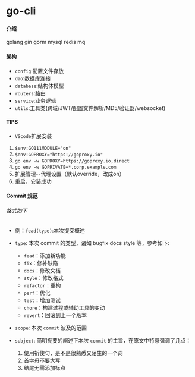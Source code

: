 # go-cli

#### 介绍
golang gin gorm mysql redis mq

#### 架构
* `config`:配置文件存放
* `dao`:数据库连接   
* `database`:结构体模型
* `routers`:路由
* `service`:业务逻辑
* `utils`:工具类(跨域/JWT/配置文件解析/MD5/验证器/websocket)


#### TIPS 

* `VScode`扩展安装
1. `$env:GO111MODULE="on"`
2. `$env:GOPROXY="https://goproxy.io"`
3. `go env -w GOPROXY=https://goproxy.io,direct`
4. `go env -w GOPRIVATE=*.corp.example.com`
5. 扩展管理--代理设置（默认override，改成on）
6. 重启，安装成功


#### Commit 规范

###### 格式如下
* 例：`fead(type)`:本次提交概述
* `type`: 本次 commit 的类型，诸如 bugfix docs style 等，参考如下:

    * `fead`：添加新功能
    * `fix`：修补缺陷
    * `docs`：修改文档
    * `style`：修改格式
    * `refactor`：重构
    * `perf`：优化
    * `test`：增加测试
    * `chore`：构建过程或辅助工具的变动
    * `revert`：回滚到上一个版本

* `scope`: 本次 `commit` 波及的范围
* `subject`: 简明扼要的阐述下本次 `commit` 的主旨，在原文中特意强调了几点：

    1. 使用祈使句，是不是很熟悉又陌生的一个词
    2. 首字母不要大写
    3. 结尾无需添加标点





